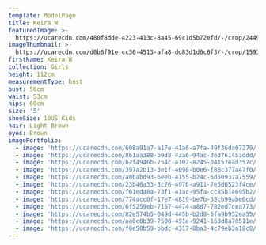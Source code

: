 ```yaml
---
template: ModelPage
title: Keira W
featuredImage: >-
  https://ucarecdn.com/480f8dde-4223-413c-8a45-69c1d5b72efd/-/crop/2449x1392/0,148/-/preview/
imageThumbnail: >-
  https://ucarecdn.com/d8b6f91e-cc36-4513-afa8-dd83d1d6c6f3/-/crop/1593x2078/1011,1001/-/preview/
firstName: Keira W
collection: Girls
height: 112cm
measurementType: bust
bust: 56cm
waist: 53cm
hips: 60cm
size: '5'
shoeSize: 10US Kids
hair: Light Brown
eyes: Brown
imagePortfolio:
  - image: 'https://ucarecdn.com/608a91a7-a17e-41a6-a7fa-49f36da07279/'
  - image: 'https://ucarecdn.com/861aa388-b9d8-43a6-94ac-3e3761453ddd/'
  - image: 'https://ucarecdn.com/b2f4946b-754c-4102-8245-04157ead357c/'
  - image: 'https://ucarecdn.com/397a2b13-3e1f-4098-b0e6-f88c377a47f0/'
  - image: 'https://ucarecdn.com/a0babd93-6eeb-4155-b24c-6d50937a7559/'
  - image: 'https://ucarecdn.com/23b46a33-3c76-4976-a911-7e5d6523f4ce/'
  - image: 'https://ucarecdn.com/f61eda8a-73f1-41ac-95fa-cc85b14695b2/'
  - image: 'https://ucarecdn.com/774acc0f-17e7-4819-be7b-35cb99abe6cd/'
  - image: 'https://ucarecdn.com/6f5259eb-7157-4474-a8d7-782ed7cea773/'
  - image: 'https://ucarecdn.com/82e574b5-049d-445b-b2d8-5fa9b932ea55/'
  - image: 'https://ucarecdn.com/aa0c0b39-7508-491e-9241-163d8a70511e/'
  - image: 'https://ucarecdn.com/f0e50b59-bbdc-4317-8ba3-4c79eb3a18c8/'
---
```



